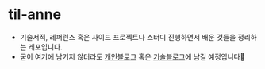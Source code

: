 # til-anne

- 기술서적, 레퍼런스 혹은 사이드 프로젝트나 스터디 진행하면서 배운 것들을 정리하는 레포입니다.
- 굳이 여기에 남기지 않더라도 [개인블로그](https://velog.io/@pranne1224/posts) 혹은 [기술블로그](https://medium.com/@pranne1224)에 남길 예정입니다🙂
